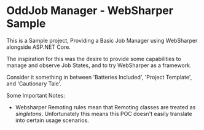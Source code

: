 ﻿# OddJob Manager - WebSharper Sample

This is a Sample project, Providing a Basic Job Manager using WebSharper alongside ASP.NET Core.

The inspiration for this was the desire to provide some capabilities to manage and observe Job States, and to try WebSharper as a framework.

Consider it something in between 'Batteries Included', 'Project Template', and 'Cautionary Tale'.

Some Important Notes:

 - Websharper Remoting rules mean that Remoting classes are treated as *singletons*. Unfortunately this means this POC doesn't easily translate into certain usage scenarios.

